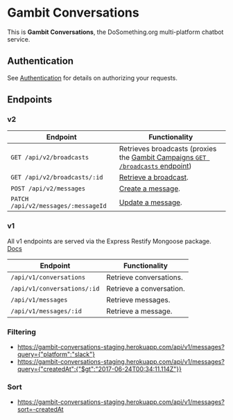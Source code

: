 # Gambit Conversations

This is __Gambit Conversations__, the DoSomething.org multi-platform chatbot service.

## Authentication
See [Authentication](authentication.md) for details on authorizing your requests.

## Endpoints

### v2

Endpoint | Functionality                                           
-------- | -------------
`GET /api/v2/broadcasts` | Retrieves broadcasts (proxies the [Gambit Campaigns `GET /broadcasts` endpoint](https://github.com/DoSomething/gambit-campaigns/tree/master/documentation))
`GET /api/v2/broadcasts/:id` | [Retrieve a broadcast](endpoints/broadcasts.md).
`POST /api/v2/messages` | [Create a message](endpoints/messages.md).
`PATCH /api/v2/messages/:messageId` | [Update a message](endpoints/messages.md).

### v1

All v1 endpoints are served via the Express Restify Mongoose package. [Docs](https://florianholzapfel.github.io/express-restify-mongoose/)

Endpoint | Functionality                                           
-------- | -------------
`/api/v1/conversations` | Retrieve conversations.
`/api/v1/conversations/:id` | Retrieve a conversation.
`/api/v1/messages` | Retrieve messages.
`/api/v1/messages/:id` | Retrieve a message.




### Filtering
* https://gambit-conversations-staging.herokuapp.com/api/v1/messages?query={"platform":"slack"}
* https://gambit-conversations-staging.herokuapp.com/api/v1/messages?query={"createdAt":{"$gt":"2017-06-24T00:34:11.114Z"}}

### Sort
* https://gambit-conversations-staging.herokuapp.com/api/v1/messages?sort=-createdAt
